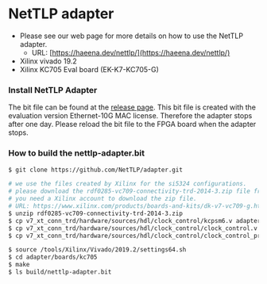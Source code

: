 NetTLP adapter
==============

* Please see our web page for more details on how to use the NetTLP adapter.
  * URL: [https://haeena.dev/nettlp/](https://haeena.dev/nettlp/)
* Xilinx vivado 19.2
* Xilinx KC705 Eval board (EK-K7-KC705-G)

### Install NetTLP Adapter

The bit file can be found at the [release page](https://github.com/NetTLP/adapter/releases).
This bit file is created with the evaluation version Ethernet-10G MAC license.
Therefore the adapter stops after one day.
Please reload the bit file to the FPGA board when the adapter stops. 

### How to build the nettlp-adapter.bit

```bash
$ git clone https://github.com/NetTLP/adapter.git

# we use the files created by Xilinx for the si5324 configurations.
# please download the rdf0285-vc709-connectivity-trd-2014-3.zip file from the Xilinx web page.
# you need a Xilinx account to download the zip file.
# URL: https://www.xilinx.com/products/boards-and-kits/dk-v7-vc709-g.html#documentation
$ unzip rdf0285-vc709-connectivity-trd-2014-3.zip
$ cp v7_xt_conn_trd/hardware/sources/hdl/clock_control/kcpsm6.v adapter/boards/kc705/rtl/clock_control/
$ cp v7_xt_conn_trd/hardware/sources/hdl/clock_control/clock_control.v adapter/boards/kc705/rtl/clock_control/
$ cp v7_xt_conn_trd/hardware/sources/hdl/clock_control/clock_control_program.v adapter/boards/kc705/rtl/clock_control/

$ source /tools/Xilinx/Vivado/2019.2/settings64.sh
$ cd adapter/boards/kc705
$ make
$ ls build/nettlp-adapter.bit
```
